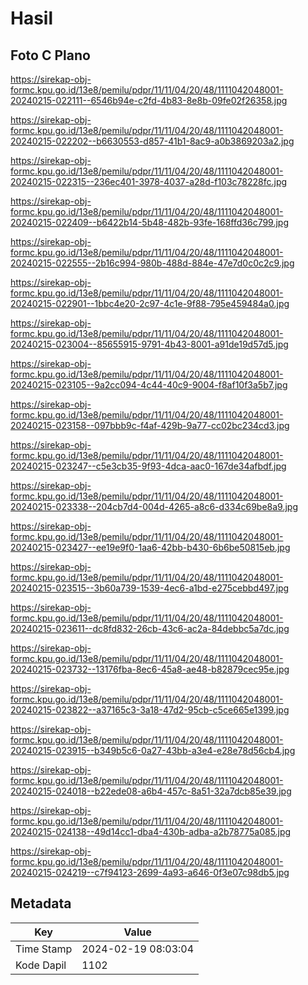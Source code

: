 # Hasil

## Foto C Plano

https://sirekap-obj-formc.kpu.go.id/13e8/pemilu/pdpr/11/11/04/20/48/1111042048001-20240215-022111--6546b94e-c2fd-4b83-8e8b-09fe02f26358.jpg

https://sirekap-obj-formc.kpu.go.id/13e8/pemilu/pdpr/11/11/04/20/48/1111042048001-20240215-022202--b6630553-d857-41b1-8ac9-a0b3869203a2.jpg

https://sirekap-obj-formc.kpu.go.id/13e8/pemilu/pdpr/11/11/04/20/48/1111042048001-20240215-022315--236ec401-3978-4037-a28d-f103c78228fc.jpg

https://sirekap-obj-formc.kpu.go.id/13e8/pemilu/pdpr/11/11/04/20/48/1111042048001-20240215-022409--b6422b14-5b48-482b-93fe-168ffd36c799.jpg

https://sirekap-obj-formc.kpu.go.id/13e8/pemilu/pdpr/11/11/04/20/48/1111042048001-20240215-022555--2b16c994-980b-488d-884e-47e7d0c0c2c9.jpg

https://sirekap-obj-formc.kpu.go.id/13e8/pemilu/pdpr/11/11/04/20/48/1111042048001-20240215-022901--1bbc4e20-2c97-4c1e-9f88-795e459484a0.jpg

https://sirekap-obj-formc.kpu.go.id/13e8/pemilu/pdpr/11/11/04/20/48/1111042048001-20240215-023004--85655915-9791-4b43-8001-a91de19d57d5.jpg

https://sirekap-obj-formc.kpu.go.id/13e8/pemilu/pdpr/11/11/04/20/48/1111042048001-20240215-023105--9a2cc094-4c44-40c9-9004-f8af10f3a5b7.jpg

https://sirekap-obj-formc.kpu.go.id/13e8/pemilu/pdpr/11/11/04/20/48/1111042048001-20240215-023158--097bbb9c-f4af-429b-9a77-cc02bc234cd3.jpg

https://sirekap-obj-formc.kpu.go.id/13e8/pemilu/pdpr/11/11/04/20/48/1111042048001-20240215-023247--c5e3cb35-9f93-4dca-aac0-167de34afbdf.jpg

https://sirekap-obj-formc.kpu.go.id/13e8/pemilu/pdpr/11/11/04/20/48/1111042048001-20240215-023338--204cb7d4-004d-4265-a8c6-d334c69be8a9.jpg

https://sirekap-obj-formc.kpu.go.id/13e8/pemilu/pdpr/11/11/04/20/48/1111042048001-20240215-023427--ee19e9f0-1aa6-42bb-b430-6b6be50815eb.jpg

https://sirekap-obj-formc.kpu.go.id/13e8/pemilu/pdpr/11/11/04/20/48/1111042048001-20240215-023515--3b60a739-1539-4ec6-a1bd-e275cebbd497.jpg

https://sirekap-obj-formc.kpu.go.id/13e8/pemilu/pdpr/11/11/04/20/48/1111042048001-20240215-023611--dc8fd832-26cb-43c6-ac2a-84debbc5a7dc.jpg

https://sirekap-obj-formc.kpu.go.id/13e8/pemilu/pdpr/11/11/04/20/48/1111042048001-20240215-023732--13176fba-8ec6-45a8-ae48-b82879cec95e.jpg

https://sirekap-obj-formc.kpu.go.id/13e8/pemilu/pdpr/11/11/04/20/48/1111042048001-20240215-023822--a37165c3-3a18-47d2-95cb-c5ce665e1399.jpg

https://sirekap-obj-formc.kpu.go.id/13e8/pemilu/pdpr/11/11/04/20/48/1111042048001-20240215-023915--b349b5c6-0a27-43bb-a3e4-e28e78d56cb4.jpg

https://sirekap-obj-formc.kpu.go.id/13e8/pemilu/pdpr/11/11/04/20/48/1111042048001-20240215-024018--b22ede08-a6b4-457c-8a51-32a7dcb85e39.jpg

https://sirekap-obj-formc.kpu.go.id/13e8/pemilu/pdpr/11/11/04/20/48/1111042048001-20240215-024138--49d14cc1-dba4-430b-adba-a2b78775a085.jpg

https://sirekap-obj-formc.kpu.go.id/13e8/pemilu/pdpr/11/11/04/20/48/1111042048001-20240215-024219--c7f94123-2699-4a93-a646-0f3e07c98db5.jpg


## Metadata

| Key        | Value               |
| ---------- | ------------------- |
| Time Stamp | 2024-02-19 08:03:04 |
| Kode Dapil | 1102                |



